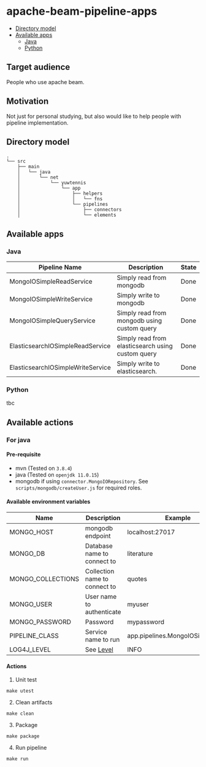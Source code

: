 # apache-beam-pipeline-apps

* [Directory model](#directory-model)
* [Available apps](#available-apps)
  * [Java](#java)
  * [Python](#python)

## Target audience

People who use apache beam.

## Motivation

Not just for personal studying, but also would like to help people with pipeline implementation.

## Directory model
```
.
└── src
    ├── main
    │   └── java
    │       └── net
    │           └── yuwtennis
    │               └── app
    │                   ├── helpers
    │                   │   └── fns
    │                   └── pipelines
    │                       ├── connectors
    │                       └── elements
```

## Available apps

### Java
| Pipeline Name                     | Description                                       | State |
|-----------------------------------|---------------------------------------------------| ----- |
| MongoIOSimpleReadService          | Simply read from mongodb                          | Done |
| MongoIOSimpleWriteService         | Simply write to mongodb                           | Done |
| MongoIOSimpleQueryService         | Simply read from mongodb using custom query       | Done |
| ElasticsearchIOSimpleReadService  | Simply read from elasticsearch using custom query | Done |
| ElasticsearchIOSimpleWriteService | Simply write to elasticsearch.                    | Done |

### Python

tbc

## Available actions

### For java
#### Pre-requisite

* mvn (Tested on `3.8.4`)
* java (Tested on `openjdk 11.0.15`)
* mongodb if using `connector.MongoIORepository`. See `scripts/mongodb/createUser.js` for required roles.

#### Available environment variables

| Name | Description | Example |
| ---- | ----------- | ------- |
| MONGO_HOST | mongodb endpoint | localhost:27017 |
| MONGO_DB | Database name to connect to | literature |
| MONGO_COLLECTIONS | Collection name to connect to | quotes |
| MONGO_USER | User name to authenticate | myuser |
| MONGO_PASSWORD | Password | mypassword |
| PIPELINE_CLASS | Service name to run | app.pipelines.MongoIOSimpleWrite |
| LOG4J_LEVEL | See [Level](https://logging.apache.org/log4j/2.x/log4j-api/apidocs/org/apache/logging/log4j/Level.html) | INFO |


#### Actions

1. Unit test
```
make utest
```

2. Clean artifacts
```
make clean
```

3. Package
```
make package
```

4. Run pipeline
```
make run
```